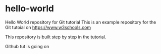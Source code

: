 # hello-world
Hello World repository for Git tutorial
This is an example repository for the Git tutoial on https://www.w3schools.com

This repository is built step by step in the tutorial.

Github tut is going on
